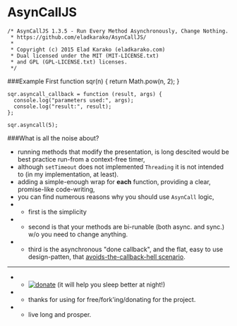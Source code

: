 # AsynCallJS
    /* AsynCallJS 1.3.5 - Run Every Method Asynchronously, Change Nothing.
     * https://github.com/eladkarako/AsynCallJS/
     *
     * Copyright (c) 2015 Elad Karako (eladkarako.com)
     * Dual licensed under the MIT (MIT-LICENSE.txt)
     * and GPL (GPL-LICENSE.txt) licenses.
     */


###Example First
    function sqr(n) {
      return Math.pow(n, 2);
    }

    sqr.asyncall_callback = function (result, args) {
      console.log("parameters used:", args);
      console.log("result:", result);
    };

    sqr.asyncall(5);

###What is all the noise about?
 - running methods that modify the presentation, is long descited would be best practice run-from a context-free timer,
 - although `setTimeout` does not implemented `Threading` it is not intended to (in my implementation, at least).
 - adding a simple-enough wrap for **each** function, providing a clear, promise-like code-writing,
 - you can find numerous reasons why you should use `AsynCall` logic,
 -  -  first is the simplicity
 -  -  second is that your methods are bi-runable (both async. and sync.) w/o you need to change anything.
 -  -  third is the asynchronous "done callback", and the flat, easy to use design-patten, that [avoids-the-callback-hell scenario](http://callbackhell.com/).

<hr/>

 -  -  <a href="https://www.paypal.com/cgi-bin/webscr?cmd=_donations&business=7994YX29444PA&lc=IL&item_name=GitHub%20AsynCall%2eJS%20Donation&amount=5%2e00&currency_code=USD&bn=PP%2dDonationsBF%3abtn_donate_SM%2egif%3aNonHosted"><img src="https://i.imgur.com/ilcj8Ij.png?1" alt="donate"/></a> (it will help you sleep better at night!)
 -  -  thanks for using for free/fork'ing/donating for the project.
 -  -  live long and prosper.
